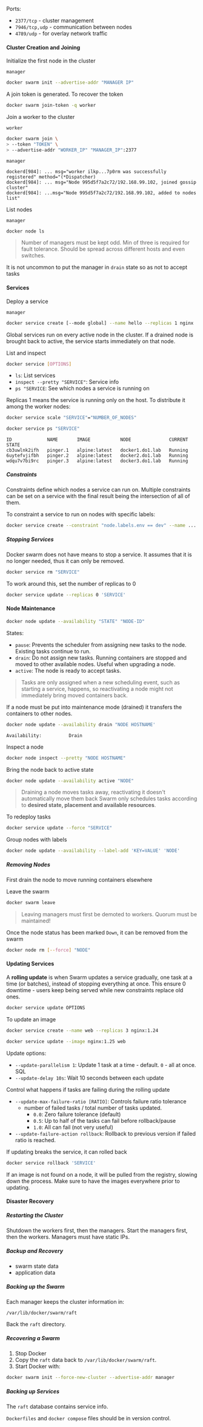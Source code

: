
Ports:
- `2377/tcp` - cluster management
- `7946/tcp,udp` - communication between nodes
- `4789/udp` - for overlay network traffic

#### Cluster Creation and Joining

Initialize the first node in the cluster

`manager`
```bash
docker swarm init --advertise-addr "MANAGER IP"
```

A join token is generated. To recover the token

```bash
docker swarm join-token -q worker
```

Join a worker to the cluster

`worker`
```bash
docker swarm join \
> --token "TOKEN" \
> --advertise-addr "WORKER_IP" "MANAGER_IP":2377
```

`manager`
```
dockerd[984]: ... msg="worker ilkp...7p0rm was successfully registered" method="(*Dispatcher)
dockerd[984]: ... msg="Node 995d5f7a2c72/192.168.99.102, joined gossip cluster"
dockerd[984]: ...msg="Node 995d5f7a2c72/192.168.99.102, added to nodes list"
```

List nodes 

`manager`
```bash
docker node ls
```

> Number of managers must be kept odd. Min of three is required for fault tolerance. Should be spread across different hosts and even switches.

It is not uncommon to put the manager in `drain` state so as not to accept tasks
#### Services

Deploy a service

`manager`
```bash
docker service create [--mode global] --name hello --replicas 1 nginx
```

Global services run on every active node in the cluster.  If a drained node is brought back to active, the service starts immediately on that node.

List and inspect

```bash
docker service [OPTIONS]
```

- `ls`: List services
- `inspect --pretty "SERVICE"`: Service info
- `ps "SERVICE`: See which nodes a service is running on

Replicas 1 means the service is running only on the host. To distribute it among the worker nodes:

```bash
docker service scale "SERVICE"="NUMBER_OF_NODES"
```

```bash
docker service ps "SERVICE"
```

```
ID             NAME       IMAGE           NODE              CURRENT STATE
cb3uwlnk2ifh   pinger.1   alpine:latest   docker1.do1.lab   Running         
6uytefvjifbh   pinger.2   alpine:latest   docker2.do1.lab   Running         
wdqu7v7bi9rc   pinger.3   alpine:latest   docker3.do1.lab   Running         
```

##### Constraints

Constraints define which nodes a service can run on. Multiple constraints can be set on a service with the final result being the intersection of all of them.

To constraint a service to run on nodes with specific labels:

```bash
docker service create --constraint "node.labels.env == dev" --name ...
```

##### Stopping Services

Docker swarm does not have means to stop a service. It assumes that it is no longer needed, thus it can only be removed.

```bash
docker service rm "SERVICE"
```

To work around this, set the number of replicas to 0

```bash
docker service update --replicas 0 'SERVICE'
```
#### Node Maintenance

```bash
docker node update --availability "STATE" "NODE-ID"
```

States:
- `pause`: Prevents the scheduler from assigning new tasks to the node. Existing tasks continue to run.
- `drain`: Do not assign new tasks. Running containers are stopped and moved to other available nodes. Useful when upgrading a node.
- `active`: The node is ready to accept tasks.

> Tasks are only assigned when a new scheduling event, such as starting a service, happens, so reactivating a node might not immediately bring moved containers back.

If a node must be put into maintenance mode (drained) it transfers the containers to other nodes.

```bash
docker node update --availability drain "NODE HOSTNAME'
```

```
Availability:          Drain
```

Inspect a node

```bash
docker node inspect --pretty "NODE HOSTNAME"
```

Bring the node back to active state

```bash
docker node update --availability active "NODE"
```

> Draining a node moves tasks away, reactivating it doesn't automatically move them back
> Swarm only schedules tasks according to **desired state, placement and available resources**.

To redeploy tasks

```bash
docker service update --force "SERVICE"
```

Group nodes with labels

```bash
docker node update --availability --label-add 'KEY=VALUE' 'NODE'
```
##### Removing Nodes

First drain the node to move running containers elsewhere

Leave the swarm

```bash
docker swarm leave
```

> Leaving managers must first be demoted to workers. Quorum must be maintained!

Once the node status has been marked `Down`, it can be removed from the swarm

```bash
docker node rm [--force] "NODE"
```

#### Updating Services

A **rolling update** is when Swarm updates a service gradually, one task at a time (or batches), instead of stopping everything at once. This ensure 0 downtime - users keep being served while new constraints replace old ones.

```bash
docker service update OPTIONS
```

To update an image

```bash
docker service create --name web --replicas 3 nginx:1.24
```

```bash
docker service update --image nginx:1.25 web
```

Update options:

- `--update-parallelism 1`: Update 1 task at a time - default. `0` - all at once. SQL
- `--update-delay 10s`: Wait 10 seconds between each update

Control what happens if tasks are failing during the rolling update

- `--update-max-failure-ratio [RATIO]`: Controls failure ratio tolerance
	- number of failed tasks / total number of tasks updated.
		- `0.0`: Zero failure tolerance (default)
		- `0.5`: Up to half of the tasks can fail before rollback/pause
		- `1.0`: All can fail (not very useful)
- `--update-failure-action rollback`: Rollback to previous version if failed ratio is reached.

If updating breaks the service, it can rolled back

```bash
docker service rollback 'SERVICE'
```

If an image is not found on a node, it will be pulled from the registry, slowing down the process. Make sure to have the images everywhere prior to updating.
#### Disaster Recovery

##### Restarting the Cluster

Shutdown the workers first, then the managers. Start the managers first, then the workers. Managers must have static IPs.

##### Backup and Recovery

- swarm state data
- application data

##### Backing up the Swarm

Each manager keeps the cluster information in:

`/var/lib/docker/swarm/raft`

Back the `raft` directory.

##### Recovering a Swarm

1. Stop Docker
2. Copy the `raft` data back to `/var/lib/docker/swarm/raft`. 
3. Start Docker with:

```bash
docker swarm init --force-new-cluster --advertise-addr manager
```

##### Backing up Services

The `raft` database contains service info.

`Dockerfiles` and `docker compose` files should be in version control.